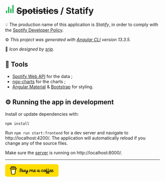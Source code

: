 <h1>
  <img src="src/assets/img/statify.png" width="30" title="hover text">
  <strike>Spotistics</strike> / Statify
</h1>

:bulb: The production name of this application is _Statify_, in order to comply with the [Spotify Developer Policy](https://developer.spotify.com/policy/).

:gear: _This project was generated with [Angular CLI](https://github.com/angular/angular-cli) version 13.3.5._

:art: _Icon designed by [srip](https://www.flaticon.com/authors/srip)._

## :hammer: Tools

- [Spotify Web API](https://developer.spotify.com/documentation/web-api/reference/#/) for the data ;
- [ngx-charts](https://swimlane.gitbook.io/ngx-charts/) for the charts ;
- [Angular Material](https://material.angular.io/) & [Bootstrap](https://getbootstrap.com/) for styling.

## :gear: Running the app in development

Install or update dependencies with:

```bash
npm install
```

Run `npm run start:frontend` for a dev server and navigate to http://localhost:4200/. The application will automatically reload if you change any of the source files.

Make sure the [server](https://github.com/chomelc/Statify-server) is running on http://localhost:8000/.

---

<a href="https://www.buymeacoffee.com/chomelcl" target="_blank"><img src="./src/assets/img/bmc-button.png" alt="Buy Me A Coffee" style="height: 41px !important;width: 174px !important;" ></a>
